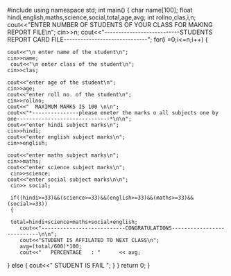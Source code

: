 #include<iostream>
using namespace std;
int main()
{
	char name[100];
	float hindi,english,maths,science,social,total,age,avg;
	int rollno,clas,i,n;
	cout<<"ENTER NUMBER OF STUDENTS OF YOUR CLASS FOR MAKING REPORT FILE\n";
	cin>>n;
	cout<<"---------------------------STUDENTS REPORT CARD FILE------------------------------";
for(i =0;i<=n;i++)
{

	
    cout<<"\n enter name of the student\n";
    cin>>name;
	 cout<<"\n enter class of the student\n";
    cin>>clas;
    
    cout<<"enter age of the student\n";
    cin>>age;
    cout<<"enter roll no. of the student\n";
    cin>>rollno;
    cout<<"  MAXIMUM MARKS IS 100 \n\n";
    cout<<"*---------------please eneter the marks o all subjects one by one------------------------------*\n\n";
    cout<<"enter hindi subject marks\n";
    cin>>hindi;
	cout<<"enter english subject marks\n";
	cin>>english;

    cout<<"enter maths subject marks\n";
    cin>>maths;
    cout<<"enter science subject marks\n";
     cin>>science;
    cout<<"enter social subject marks\n\n";
     cin>> social;
     
     if((hindi>=33)&&(science>=33)&&(english>=33)&&(maths>=33)&&(social>=33))
     {
	 
     total=hindi+science+maths+social+english;
     	cout<<"---------------------------CONGRATULATIONS---------------------------\n\n";
     	cout<<"STUDENT IS AFFILATED TO NEXT CLASS\n";
     	avg=(total/600)*100;
     	cout<<"   PERCENTAGE   : "      << avg;
 }
	 else
	 {
	 	cout<<"    STUDENT IS FAIL   ";
		 }	}
		 return 0;
}
